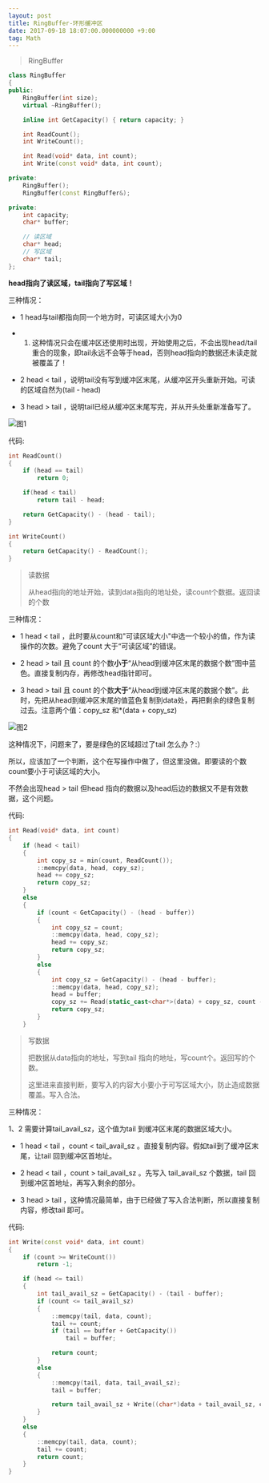 ```yaml
---
layout: post
title: RingBuffer-环形缓冲区
date: 2017-09-18 18:07:00.000000000 +9:00
tag: Math
---
```


>
> RingBuffer
>

```C++
class RingBuffer
{
public:
	RingBuffer(int size);
	virtual ~RingBuffer();

	inline int GetCapacity() { return capacity; }

	int ReadCount();
	int WriteCount();

	int Read(void* data, int count);
	int Write(const void* data, int count);

private:
	RingBuffer();
	RingBuffer(const RingBuffer&);

private:
	int capacity;
	char* buffer;

	// 读区域
	char* head;
	// 写区域
	char* tail;
};
```

**head指向了读区域，tail指向了写区域！**

三种情况：
 * 1 head与tail都指向同一个地方时，可读区域大小为0
 * 1. 这种情况只会在缓冲区还使用时出现，开始使用之后，不会出现head/tail重合的现象，即tail永远不会等于head，否则head指向的数据还未读走就被覆盖了！
 
 * 2 head < tail  ，说明tail没有写到缓冲区末尾，从缓冲区开头重新开始。可读的区域自然为(tail - head)
 
 * 3 head > tail  ，说明tail已经从缓冲区末尾写完，并从开头处重新准备写了。

![图1](https://raw.githubusercontent.com/kevinfblog/kevinfblog.github.io/master/assets/blog-add/ring_buffer_01.png)

代码:
```C++
int ReadCount()
{
	if (head == tail)
		return 0;

	if(head < tail)
		return tail - head;

	return GetCapacity() - (head - tail);
}

int WriteCount()
{
	return GetCapacity() - ReadCount();
}
```

>
> 读数据 
>
> 从head指向的地址开始，读到data指向的地址处，读count个数据。返回读的个数
>

三种情况：
* 1 head < tail  ，此时要从count和"可读区域大小"中选一个较小的值，作为读操作的次数。避免了count 大于“可读区域”的错误。

* 2 head > tail  且 count 的个数**小于**“从head到缓冲区末尾的数据个数”图中蓝色。直接复制内存，再修改head指针即可。

* 3 head > tail  且 count 的个数**大于**“从head到缓冲区末尾的数据个数”。此时，先把从head到缓冲区末尾的值蓝色复制到data处，再把剩余的绿色复制过去。注意两个值：copy_sz 和*(data + copy_sz)

![图2](https://raw.githubusercontent.com/kevinfblog/kevinfblog.github.io/master/assets/blog-add/ring_buffer_02.png)

这种情况下，问题来了，要是绿色的区域超过了tail 怎么办？:）

所以，应该加了一个判断，这个在写操作中做了，但这里没做。即要读的个数count要小于可读区域的大小。

不然会出现head > tail 但head 指向的数据以及head后边的数据又不是有效数据，这个问题。

代码:
```C++
int Read(void* data, int count)
{
	if (head < tail)
	{
		int copy_sz = min(count, ReadCount());
		::memcpy(data, head, copy_sz);
		head += copy_sz;
		return copy_sz;
	}
	else
	{
		if (count < GetCapacity() - (head - buffer))
		{
			int copy_sz = count;
			::memcpy(data, head, copy_sz);
			head += copy_sz;
			return copy_sz;
		}
		else
		{
			int copy_sz = GetCapacity() - (head - buffer);
			::memcpy(data, head, copy_sz);
			head = buffer;
			copy_sz += Read(static_cast<char*>(data) + copy_sz, count - copy_sz);
			return copy_sz;
		}
	}

```

>
> 写数据
>
> 把数据从data指向的地址，写到tail 指向的地址，写count个。返回写的个数。
>
> 这里进来直接判断，要写入的内容大小要小于可写区域大小，防止造成数据覆盖。写入合法。
>

三种情况：

1、2 需要计算tail_avail_sz，这个值为tail 到缓冲区末尾的数据区域大小。

* 1 head < tail  ，count < tail_avail_sz 。直接复制内容。假如tail到了缓冲区末尾，让tail 回到缓冲区首地址。

* 2 head < tail  ，count > tail_avail_sz  。先写入 tail_avail_sz 个数据，tail 回到缓冲区首地址，再写入剩余的部分。

* 3 head > tail  ，这种情况最简单，由于已经做了写入合法判断，所以直接复制内容，修改tail 即可。


代码:
```C++
int Write(const void* data, int count)
{
	if (count >= WriteCount())
		return -1;

	if (head <= tail)
	{
		int tail_avail_sz = GetCapacity() - (tail - buffer);
		if (count <= tail_avail_sz)
		{
			::memcpy(tail, data, count);
			tail += count;
			if (tail == buffer + GetCapacity())
				tail = buffer;

			return count;
		}
		else
		{
			::memcpy(tail, data, tail_avail_sz);
			tail = buffer;

			return tail_avail_sz + Write((char*)data + tail_avail_sz, count - tail_avail_sz);
		}
	}
	else
	{
		::memcpy(tail, data, count);
		tail += count;
		return count;
	}
}
```
